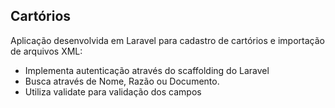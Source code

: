 ## Cartórios

Aplicação desenvolvida em Laravel para cadastro de cartórios e importação de arquivos XML:

- Implementa autenticação através do scaffolding do Laravel
- Busca através de Nome, Razão ou Documento.
- Utiliza validate para validação dos campos
